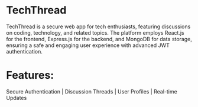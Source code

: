 # TechThread
TechThread is a secure web app for tech enthusiasts, featuring discussions on coding, technology, and related topics. The platform employs React.js for the frontend, Express.js for the backend, and MongoDB for data storage, ensuring a safe and engaging user experience with advanced JWT authentication.

# Features:

Secure Authentication |
Discussion Threads |
User Profiles |
Real-time Updates
